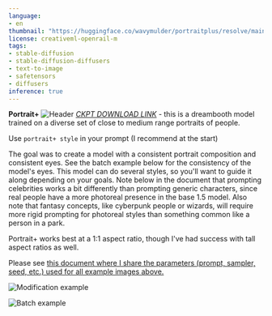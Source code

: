```yaml
---
language:
- en
thumbnail: "https://huggingface.co/wavymulder/portraitplus/resolve/main/imgs/page1.jpg"
license: creativeml-openrail-m
tags:
- stable-diffusion
- stable-diffusion-diffusers
- text-to-image
- safetensors
- diffusers
inference: true
---
```




**Portrait+**
![Header](https://huggingface.co/wavymulder/portraitplus/resolve/main/imgs/page1.jpg)
[*CKPT DOWNLOAD LINK*](https://huggingface.co/wavymulder/portraitplus/resolve/main/portrait%2B1.0.ckpt) - this is a dreambooth model trained on a diverse set of close to medium range portraits of people. 

Use `portrait+ style` in your prompt (I recommend at the start)

The goal was to create a model with a consistent portrait composition and consistent eyes. See the batch example below for the consistency of the model's eyes. This model can do several styles, so you'll want to guide it along depending on your goals. Note below in the document that prompting celebrities works a bit differently than prompting generic characters, since real people have a more photoreal presence in the base 1.5 model. Also note that fantasy concepts, like cyberpunk people or wizards, will require more rigid prompting for photoreal styles than something common like a person in a park.

Portrait+ works best at a 1:1 aspect ratio, though I've had success with tall aspect ratios as well.

Please see [this document where I share the parameters (prompt, sampler, seed, etc.) used for all example images above.](https://huggingface.co/wavymulder/portraitplus/resolve/main/parameters_for_samples.txt)


![Modification example](https://huggingface.co/wavymulder/portraitplus/resolve/main/imgs/page2.jpg)

![Batch example](https://huggingface.co/wavymulder/portraitplus/resolve/main/imgs/batchgrid.jpg)